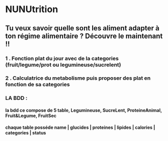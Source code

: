 # NUNUtrition

## Tu veux savoir quelle sont les aliment adapter à ton régime alimentaire ? Découvre le maintenant !!
### 1 . Fonction plat du jour avec de la categories (fruit/legume/prot ou legumineuse/sucrelent)
### 2 . Calculatrice du metabolisme puis proposer des plat en fonction de sa categories

### LA BDD :
#### la bdd ce compose de 5 table, Legumineuse, SucreLent, ProteineAnimal, Fruit&Legume, FruitSec
#### chaque table posséde name | glucides | proteines | lipides | calories | categories | status
